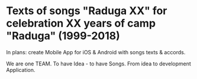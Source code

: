 # Texts of songs "Raduga XX" for celebration XX years of camp "Raduga" (1999-2018)

In plans: create Mobile App for iOS & Android with songs texts & accords.

We are one TEAM. To have Idea - to have Songs. From idea to development Application.

 
	